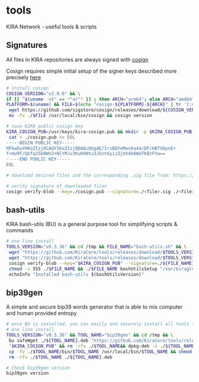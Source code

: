 # tools
KIRA Network - useful tools & scripts

## Signatures

All files in KIRA repositories are always signed with [cosign](https://github.com/sigstore/cosign/releases)

Cosign requires simple initial setup of the signer keys described more precisely [here](https://dev.to/n3wt0n/sign-your-container-images-with-cosign-github-actions-and-github-container-registry-3mni)

```bash
# install cosign
COSIGN_VERSION="v2.0.0" && \
if [[ "$(uname -m)" == *"ar"* ]] ; then ARCH="arm64"; else ARCH="amd64" ; fi && echo $ARCH && \
PLATFORM=$(uname) && FILE=$(echo "cosign-${PLATFORM}-${ARCH}" | tr '[:upper:]' '[:lower:]') && \
 wget https://github.com/sigstore/cosign/releases/download/${COSIGN_VERSION}/$FILE && chmod +x -v ./$FILE && \
 mv -fv ./$FILE /usr/local/bin/cosign && cosign version

# save KIRA public cosign key
KIRA_COSIGN_PUB=/usr/keys/kira-cosign.pub && mkdir -p $KIRA_COSIGN_PUB && \
 cat > ./cosign.pub << EOL
-----BEGIN PUBLIC KEY-----
MFkwEwYHKoZIzj0CAQYIKoZIzj0DAQcDQgAE/IrzBQYeMwvKa44/DF/HB7XDpnE+
f+mU9F/Qbfq25bBWV2+NlYMJv3KvKHNtu3Jknt6yizZjUV4b8WGfKBzFYw==
-----END PUBLIC KEY-----
EOL

# download desired files and the corresponding .sig file from: https://github.com/KiraCore/tools/releases

# verify signature of downloaded files
cosign verify-blob --key=./cosign.pub --signature=./<file>.sig ./<file> --insecure-ignore-tlog --insecure-ignore-sct
```

## bash-utils

KIRA bash-utils (BU) is a general purpose tool for simplifying scripts & commands

```bash
# one line install
TOOLS_VERSION="v0.3.36" && cd /tmp && FILE_NAME="bash-utils.sh" && \
 wget "https://github.com/KiraCore/tools/releases/download/$TOOLS_VERSION/${FILE_NAME}" -O ./$FILE_NAME && \
 wget "https://github.com/KiraCore/tools/releases/download/$TOOLS_VERSION/${FILE_NAME}.sig" -O ./${FILE_NAME}.sig && \
 cosign verify-blob --key="$KIRA_COSIGN_PUB" --signature=./${FILE_NAME}.sig ./$FILE_NAME --insecure-ignore-tlog && \
 chmod -v 555 ./$FILE_NAME && ./$FILE_NAME bashUtilsSetup "/var/kiraglob" && . /etc/profile && \
 echoInfo "Installed bash-utils $(bashUtilsVersion)"
```

## bip39gen

A simple and secure bip39 words generator that is able to mix computer and human provided entropy 

```bash
# once BU is installed, you can easily and securely install all tools for a relevant architecture and platform
# one line install
TOOLS_VERSION="v0.3.36" && TOOL_NAME="bip39gen" && cd /tmp && \
 bu safeWget ./${TOOL_NAME}.deb "https://github.com/KiraCore/tools/releases/download/$TOOLS_VERSION/${TOOL_NAME}-$(getPlatform)-$(getArch).deb" \
 "$KIRA_COSIGN_PUB" && rm -rfv ./$TOOL_NAME&& dpkg-deb -x ./${TOOL_NAME}.deb ./$TOOL_NAME && \
 cp -fv ./$TOOL_NAME/bin/$TOOL_NAME /usr/local/bin/$TOOL_NAME && chmod +x "/usr/local/bin/$TOOL_NAME" && \
 rm -rfv ./$TOOL_NAME ./${TOOL_NAME}.deb

# Check bip39gen version
bip39gen version
```